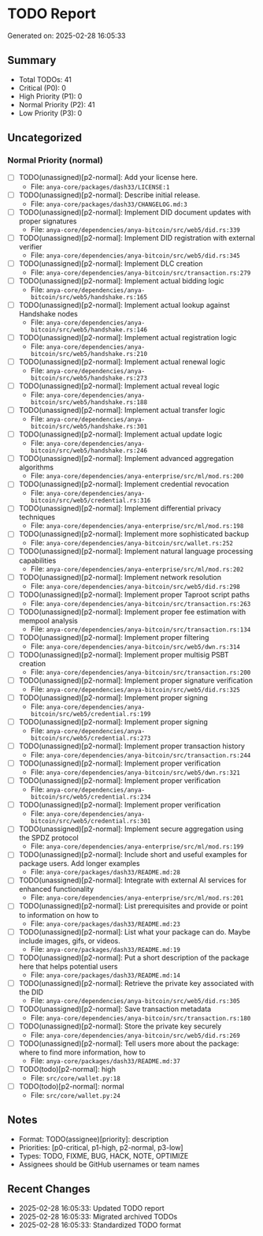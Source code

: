 # TODO Report
Generated on: 2025-02-28 16:05:33

## Summary
- Total TODOs: 41
- Critical (P0): 0
- High Priority (P1): 0
- Normal Priority (P2): 41
- Low Priority (P3): 0

## Uncategorized

### Normal Priority (normal)

- [ ] TODO(unassigned)[p2-normal]: Add your license here.
  - File: `anya-core/packages/dash33/LICENSE:1`
- [ ] TODO(unassigned)[p2-normal]: Describe initial release.
  - File: `anya-core/packages/dash33/CHANGELOG.md:3`
- [ ] TODO(unassigned)[p2-normal]: Implement DID document updates with proper signatures
  - File: `anya-core/dependencies/anya-bitcoin/src/web5/did.rs:339`
- [ ] TODO(unassigned)[p2-normal]: Implement DID registration with external verifier
  - File: `anya-core/dependencies/anya-bitcoin/src/web5/did.rs:345`
- [ ] TODO(unassigned)[p2-normal]: Implement DLC creation
  - File: `anya-core/dependencies/anya-bitcoin/src/transaction.rs:279`
- [ ] TODO(unassigned)[p2-normal]: Implement actual bidding logic
  - File: `anya-core/dependencies/anya-bitcoin/src/web5/handshake.rs:165`
- [ ] TODO(unassigned)[p2-normal]: Implement actual lookup against Handshake nodes
  - File: `anya-core/dependencies/anya-bitcoin/src/web5/handshake.rs:146`
- [ ] TODO(unassigned)[p2-normal]: Implement actual registration logic
  - File: `anya-core/dependencies/anya-bitcoin/src/web5/handshake.rs:210`
- [ ] TODO(unassigned)[p2-normal]: Implement actual renewal logic
  - File: `anya-core/dependencies/anya-bitcoin/src/web5/handshake.rs:273`
- [ ] TODO(unassigned)[p2-normal]: Implement actual reveal logic
  - File: `anya-core/dependencies/anya-bitcoin/src/web5/handshake.rs:188`
- [ ] TODO(unassigned)[p2-normal]: Implement actual transfer logic
  - File: `anya-core/dependencies/anya-bitcoin/src/web5/handshake.rs:301`
- [ ] TODO(unassigned)[p2-normal]: Implement actual update logic
  - File: `anya-core/dependencies/anya-bitcoin/src/web5/handshake.rs:246`
- [ ] TODO(unassigned)[p2-normal]: Implement advanced aggregation algorithms
  - File: `anya-core/dependencies/anya-enterprise/src/ml/mod.rs:200`
- [ ] TODO(unassigned)[p2-normal]: Implement credential revocation
  - File: `anya-core/dependencies/anya-bitcoin/src/web5/credential.rs:316`
- [ ] TODO(unassigned)[p2-normal]: Implement differential privacy techniques
  - File: `anya-core/dependencies/anya-enterprise/src/ml/mod.rs:198`
- [ ] TODO(unassigned)[p2-normal]: Implement more sophisticated backup
  - File: `anya-core/dependencies/anya-bitcoin/src/wallet.rs:252`
- [ ] TODO(unassigned)[p2-normal]: Implement natural language processing capabilities
  - File: `anya-core/dependencies/anya-enterprise/src/ml/mod.rs:202`
- [ ] TODO(unassigned)[p2-normal]: Implement network resolution
  - File: `anya-core/dependencies/anya-bitcoin/src/web5/did.rs:298`
- [ ] TODO(unassigned)[p2-normal]: Implement proper Taproot script paths
  - File: `anya-core/dependencies/anya-bitcoin/src/transaction.rs:263`
- [ ] TODO(unassigned)[p2-normal]: Implement proper fee estimation with mempool analysis
  - File: `anya-core/dependencies/anya-bitcoin/src/transaction.rs:134`
- [ ] TODO(unassigned)[p2-normal]: Implement proper filtering
  - File: `anya-core/dependencies/anya-bitcoin/src/web5/dwn.rs:314`
- [ ] TODO(unassigned)[p2-normal]: Implement proper multisig PSBT creation
  - File: `anya-core/dependencies/anya-bitcoin/src/transaction.rs:200`
- [ ] TODO(unassigned)[p2-normal]: Implement proper signature verification
  - File: `anya-core/dependencies/anya-bitcoin/src/web5/did.rs:325`
- [ ] TODO(unassigned)[p2-normal]: Implement proper signing
  - File: `anya-core/dependencies/anya-bitcoin/src/web5/credential.rs:199`
- [ ] TODO(unassigned)[p2-normal]: Implement proper signing
  - File: `anya-core/dependencies/anya-bitcoin/src/web5/credential.rs:273`
- [ ] TODO(unassigned)[p2-normal]: Implement proper transaction history
  - File: `anya-core/dependencies/anya-bitcoin/src/transaction.rs:244`
- [ ] TODO(unassigned)[p2-normal]: Implement proper verification
  - File: `anya-core/dependencies/anya-bitcoin/src/web5/dwn.rs:321`
- [ ] TODO(unassigned)[p2-normal]: Implement proper verification
  - File: `anya-core/dependencies/anya-bitcoin/src/web5/credential.rs:234`
- [ ] TODO(unassigned)[p2-normal]: Implement proper verification
  - File: `anya-core/dependencies/anya-bitcoin/src/web5/credential.rs:301`
- [ ] TODO(unassigned)[p2-normal]: Implement secure aggregation using the SPDZ protocol
  - File: `anya-core/dependencies/anya-enterprise/src/ml/mod.rs:199`
- [ ] TODO(unassigned)[p2-normal]: Include short and useful examples for package users. Add longer examples
  - File: `anya-core/packages/dash33/README.md:28`
- [ ] TODO(unassigned)[p2-normal]: Integrate with external AI services for enhanced functionality
  - File: `anya-core/dependencies/anya-enterprise/src/ml/mod.rs:201`
- [ ] TODO(unassigned)[p2-normal]: List prerequisites and provide or point to information on how to
  - File: `anya-core/packages/dash33/README.md:23`
- [ ] TODO(unassigned)[p2-normal]: List what your package can do. Maybe include images, gifs, or videos.
  - File: `anya-core/packages/dash33/README.md:19`
- [ ] TODO(unassigned)[p2-normal]: Put a short description of the package here that helps potential users
  - File: `anya-core/packages/dash33/README.md:14`
- [ ] TODO(unassigned)[p2-normal]: Retrieve the private key associated with the DID
  - File: `anya-core/dependencies/anya-bitcoin/src/web5/did.rs:305`
- [ ] TODO(unassigned)[p2-normal]: Save transaction metadata
  - File: `anya-core/dependencies/anya-bitcoin/src/transaction.rs:180`
- [ ] TODO(unassigned)[p2-normal]: Store the private key securely
  - File: `anya-core/dependencies/anya-bitcoin/src/web5/did.rs:269`
- [ ] TODO(unassigned)[p2-normal]: Tell users more about the package: where to find more information, how to
  - File: `anya-core/packages/dash33/README.md:37`
- [ ] TODO(todo)[p2-normal]: high
  - File: `src/core/wallet.py:18`
- [ ] TODO(todo)[p2-normal]: normal
  - File: `src/core/wallet.py:24`

## Notes
- Format: TODO(assignee)[priority]: description
- Priorities: [p0-critical, p1-high, p2-normal, p3-low]
- Types: TODO, FIXME, BUG, HACK, NOTE, OPTIMIZE
- Assignees should be GitHub usernames or team names

## Recent Changes
- 2025-02-28 16:05:33: Updated TODO report
- 2025-02-28 16:05:33: Migrated archived TODOs
- 2025-02-28 16:05:33: Standardized TODO format
